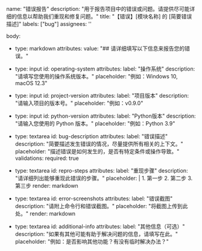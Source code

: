 name: "错误报告"
description: "用于报告项目中的错误或问题。请提供尽可能详细的信息以帮助我们重现和修复问题。"
title: "【错误】[模块名称] 的 [简要错误描述]"
labels: ["bug"]
assignees: ''

body:
  - type: markdown
    attributes:
      value: "## 请详细填写以下信息来报告您的错误。"

  - type: input
    id: operating-system
    attributes:
      label: "操作系统"
      description: "请填写您使用的操作系统版本。"
      placeholder: "例如：Windows 10, macOS 12.3"

  - type: input
    id: project-version
    attributes:
      label: "项目版本"
      description: "请输入项目的版本号。"
      placeholder: "例如：v0.9.0"

  - type: input
    id: python-version
    attributes:
      label: "Python版本"
      description: "请输入您使用的 Python 版本。"
      placeholder: "例如：Python 3.9"

  - type: textarea
    id: bug-description
    attributes:
      label: "错误描述"
      description: "简要描述发生错误的情况，尽量提供所有相关的上下文。"
      placeholder: "描述错误是如何发生的，是否有特定条件或操作导致。"
    validations:
      required: true

  - type: textarea
    id: repro-steps
    attributes:
      label: "重现步骤"
      description: "请详细列出能够重现此错误的步骤。"
      placeholder: |
        1. 第一步
        2. 第二步
        3. 第三步
      render: markdown

  - type: textarea
    id: error-screenshots
    attributes:
      label: "错误截图"
      description: "请附上命令行和错误截图。"
      placeholder: "将截图上传到此处。"
      render: markdown

  - type: textarea
    id: additional-info
    attributes:
      label: "其他信息（可选）"
      description: "如果有其他可能有助于解决问题的信息，请填写在此。"
      placeholder: "例如：是否影响其他功能？有没有临时解决办法？"
